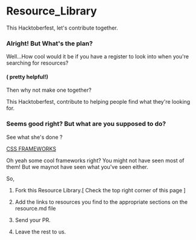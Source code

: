 # Resource_Library
This Hacktoberfest, let's contribute together.

### Alright! But What's the plan?

Well...How cool would it be if you have a register to look into when you're searching for resources?
#### ( pretty helpful!)

Then why not make one together?

This Hacktoberfest, contribute to helping people find what they're looking for.

### Seems good right? But what are you supposed to do?

See what she's done ?

 [CSS FRAMEWORKS](https://github.com/N-C-M/CSS-Frameworks)

Oh yeah some cool frameworks right? You might not have seen most of them! But we maynot have seen what you've seen either.

So,

 1. Fork this Resource Library.[ Check the top right corner of this page ]
 
 2. Add the links to resources you find to the appropriate sections on the resource.md file
 
 3. Send your PR.
  
 4. Leave the rest to us.



